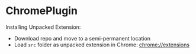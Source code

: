 # ChromePlugin

Installing Unpacked Extension:
* Download repo and move to a semi-permanent location
* Load `src` folder as unpacked extension in Chrome: [chrome://extensions](chrome://extensions/)